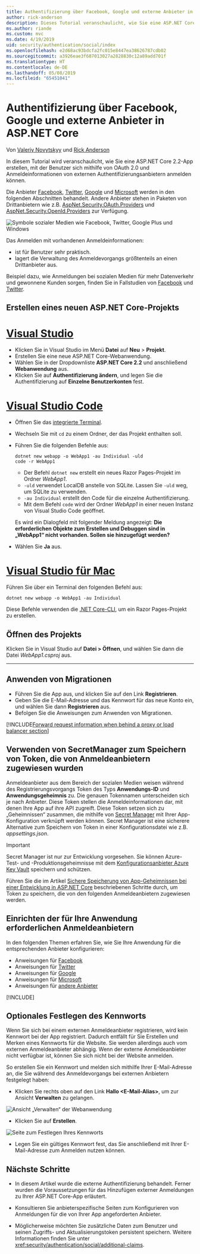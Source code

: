 ```yaml
---
title: Authentifizierung über Facebook, Google und externe Anbieter in ASP.NET Core
author: rick-anderson
description: Dieses Tutorial veranschaulicht, wie Sie eine ASP.NET Core 2.x-App mithilfe von OAuth 2.0 und externen Authentifizierungsanbietern entwickeln.
ms.author: riande
ms.custom: mvc
ms.date: 4/19/2019
uid: security/authentication/social/index
ms.openlocfilehash: e2d68ac93bdcfa2fc015e8447ea38626787cdb02
ms.sourcegitcommit: a3926eae3f687013027a2828830c12a89add701f
ms.translationtype: HT
ms.contentlocale: de-DE
ms.lasthandoff: 05/08/2019
ms.locfileid: "65451041"
---
```

# <a name="facebook-google-and-external-provider-authentication-in-aspnet-core"></a>Authentifizierung über Facebook, Google und externe Anbieter in ASP.NET Core

Von [Valeriy Novytskyy](https://github.com/01binary) und [Rick Anderson](https://twitter.com/RickAndMSFT)

In diesem Tutorial wird veranschaulicht, wie Sie eine ASP.NET Core 2.2-App erstellen, mit der Benutzer sich mithilfe von OAuth 2.0 und Anmeldeinformationen von externen Authentifizierungsanbietern anmelden können.

Die Anbieter [Facebook](xref:security/authentication/facebook-logins), [Twitter](xref:security/authentication/twitter-logins), [Google](xref:security/authentication/google-logins) und [Microsoft](xref:security/authentication/microsoft-logins) werden in den folgenden Abschnitten behandelt. Andere Anbieter stehen in Paketen von Drittanbietern wie z.B. [AspNet.Security.OAuth.Providers](https://github.com/aspnet-contrib/AspNet.Security.OAuth.Providers) und [AspNet.Security.OpenId.Providers](https://github.com/aspnet-contrib/AspNet.Security.OpenId.Providers) zur Verfügung.

![Symbole sozialer Medien wie Facebook, Twitter, Google Plus und Windows](index/_static/social.png)

Das Anmelden mit vorhandenen Anmeldeinformationen:
* ist für Benutzer sehr praktisch.
* lagert die Verwaltung des Anmeldevorgangs größtenteils an einen Drittanbieter aus. 

Beispiel dazu, wie Anmeldungen bei sozialen Medien für mehr Datenverkehr und gewonnene Kunden sorgen, finden Sie in Fallstudien von [Facebook](https://www.facebook.com/unsupportedbrowser) und [Twitter](https://dev.twitter.com/resources/case-studies).

## <a name="create-a-new-aspnet-core-project"></a>Erstellen eines neuen ASP.NET Core-Projekts

# <a name="visual-studiotabvisual-studio"></a>[Visual Studio](#tab/visual-studio)

* Klicken Sie in Visual Studio im Menü **Datei** auf **Neu** > **Projekt**.
* Erstellen Sie eine neue ASP.NET Core-Webanwendung.
* Wählen Sie in der Dropdownliste **ASP.NET Core 2.2** und anschließend **Webanwendung** aus.
* Klicken Sie auf **Authentifizierung ändern**, und legen Sie die Authentifizierung auf **Einzelne Benutzerkonten** fest.

# <a name="visual-studio-codetabvisual-studio-code"></a>[Visual Studio Code](#tab/visual-studio-code)

* Öffnen Sie das [integrierte Terminal](https://code.visualstudio.com/docs/editor/integrated-terminal).

* Wechseln Sie mit `cd` zu einem Ordner, der das Projekt enthalten soll.

* Führen Sie die folgenden Befehle aus:

  ```console
  dotnet new webapp -o WebApp1 -au Individual -uld
  code -r WebApp1
  ```

  * Der Befehl `dotnet new` erstellt ein neues Razor Pages-Projekt im Ordner *WebApp1*.
  * `-uld` verwendet LocalDB anstelle von SQLite. Lassen Sie `-uld` weg, um SQLite zu verwenden.
  * `-au Individual` erstellt den Code für die einzelne Authentifizierung.
  * Mit dem Befehl `code` wird der Ordner *WebApp1* in einer neuen Instanz von Visual Studio Code geöffnet.

  Es wird ein Dialogfeld mit folgender Meldung angezeigt: **Die erforderlichen Objekte zum Erstellen und Debuggen sind in „WebApp1“ nicht vorhanden. Sollen sie hinzugefügt werden?**

* Wählen Sie **Ja** aus.

# <a name="visual-studio-for-mactabvisual-studio-mac"></a>[Visual Studio für Mac](#tab/visual-studio-mac)

Führen Sie über ein Terminal den folgenden Befehl aus:

<!-- TODO: update these instruction once mac support 2.2 projects -->

```console
dotnet new webapp -o WebApp1 -au Individual
```

Diese Befehle verwenden die [.NET Core-CLI](/dotnet/core/tools/dotnet), um ein Razor Pages-Projekt zu erstellen.

## <a name="open-the-project"></a>Öffnen des Projekts

Klicken Sie in Visual Studio auf **Datei > Öffnen**, und wählen Sie dann die Datei *WebApp1.csproj* aus.

<!-- End of VS tabs -->

---

## <a name="apply-migrations"></a>Anwenden von Migrationen

* Führen Sie die App aus, und klicken Sie auf den Link **Registrieren**.
* Geben Sie die E-Mail-Adresse und das Kennwort für das neue Konto ein, und wählen Sie dann **Registrieren** aus.
* Befolgen Sie die Anweisungen zum Anwenden von Migrationen.

[!INCLUDE[Forward request information when behind a proxy or load balancer section](includes/forwarded-headers-middleware.md)]

## <a name="use-secretmanager-to-store-tokens-assigned-by-login-providers"></a>Verwenden von SecretManager zum Speichern von Token, die von Anmeldeanbietern zugewiesen wurden

Anmeldeanbieter aus dem Bereich der sozialen Medien weisen während des Registrierungsvorgangs Token des Typs **Anwendungs-ID** und **Anwendungsgeheimnis** zu. Die genauen Tokennamen unterscheiden sich je nach Anbieter. Diese Token stellen die Anmeldeinformationen dar, mit denen Ihre App auf ihre API zugreift. Diese Token setzen sich zu „Geheimnissen“ zusammen, die mithilfe von [Secret Manager](xref:security/app-secrets#secret-manager) mit Ihrer App-Konfiguration verknüpft werden können. Secret Manager ist eine sicherere Alternative zum Speichern von Token in einer Konfigurationsdatei wie z.B. *appsettings.json*.

> [!IMPORTANT]
> Secret Manager ist nur zur Entwicklung vorgesehen. Sie können Azure-Test- und -Produktionsgeheimnisse mit dem [Konfigurationsanbieter Azure Key Vault](xref:security/key-vault-configuration) speichern und schützen.

Führen Sie die im Artikel [Sichere Speicherung von App-Geheimnissen bei einer Entwicklung in ASP.NET Core](xref:security/app-secrets) beschriebenen Schritte durch, um Token zu speichern, die von den folgenden Anmeldeanbietern zugewiesen werden.

## <a name="setup-login-providers-required-by-your-application"></a>Einrichten der für Ihre Anwendung erforderlichen Anmeldeanbietern

In den folgenden Themen erfahren Sie, wie Sie Ihre Anwendung für die entsprechenden Anbieter konfigurieren:

* Anweisungen für [Facebook](xref:security/authentication/facebook-logins)
* Anweisungen für [Twitter](xref:security/authentication/twitter-logins)
* Anweisungen für [Google](xref:security/authentication/google-logins)
* Anweisungen für [Microsoft](xref:security/authentication/microsoft-logins)
* Anweisungen für [andere Anbieter](xref:security/authentication/otherlogins)

[!INCLUDE[](includes/chain-auth-providers.md)]

## <a name="optionally-set-password"></a>Optionales Festlegen des Kennworts

Wenn Sie sich bei einem externen Anmeldeanbieter registrieren, wird kein Kennwort bei der App registriert. Dadurch entfällt für Sie Erstellen und Merken eines Kennworts für die Website. Sie werden allerdings auch vom externen Anmeldeanbieter abhängig. Wenn der externe Anmeldeanbieter nicht verfügbar ist, können Sie sich nicht bei der Website anmelden.

So erstellen Sie ein Kennwort und melden sich mithilfe Ihrer E-Mail-Adresse an, die Sie während des Anmeldevorgangs bei externen Anbietern festgelegt haben:

* Klicken Sie rechts oben auf den Link **Hallo &lt;E-Mail-Alias&gt;**, um zur Ansicht **Verwalten** zu gelangen.

![Ansicht „Verwalten“ der Webanwendung](index/_static/pass1a.png)

* Klicken Sie auf **Erstellen**.

![Seite zum Festlegen Ihres Kennworts](index/_static/pass2a.png)

* Legen Sie ein gültiges Kennwort fest, das Sie anschließend mit Ihrer E-Mail-Adresse zum Anmelden nutzen können.

## <a name="next-steps"></a>Nächste Schritte

* In diesem Artikel wurde die externe Authentifizierung behandelt. Ferner wurden die Voraussetzungen für das Hinzufügen externer Anmeldungen zu Ihrer ASP.NET Core-App erläutert.

* Konsultieren Sie anbieterspezifische Seiten zum Konfigurieren von Anmeldungen für die von Ihrer App angeforderten Anbieter.

* Möglicherweise möchten Sie zusätzliche Daten zum Benutzer und seinen Zugriffs- und Aktualisierungstoken persistent speichern. Weitere Informationen finden Sie unter <xref:security/authentication/social/additional-claims>.
